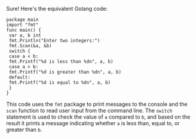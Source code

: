 Sure! Here's the equivalent Golang code:
```
package main
import "fmt"
func main() {
 var a, b int
 fmt.Println("Enter two integers:")
 fmt.Scan(&a, &b)
 switch {
 case a < b:
 fmt.Printf("%d is less than %dn", a, b)
 case a > b:
 fmt.Printf("%d is greater than %dn", a, b)
 default:
 fmt.Printf("%d is equal to %dn", a, b)
 }
}
```
This code uses the `fmt` package to print messages to the console and the `scan` function to read user input from the command line. The `switch` statement is used to check the value of `a` compared to `b`, and based on the result it prints a message indicating whether `a` is less than, equal to, or greater than `b`.

